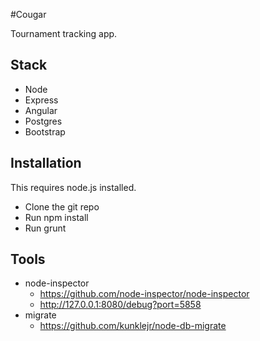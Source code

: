#Cougar

Tournament tracking app.

## Stack

- Node
- Express
- Angular
- Postgres
- Bootstrap

## Installation

This requires node.js installed.

- Clone the git repo
- Run npm install
- Run grunt

## Tools

- node-inspector
  - https://github.com/node-inspector/node-inspector
  - http://127.0.0.1:8080/debug?port=5858
- migrate
  - https://github.com/kunklejr/node-db-migrate
